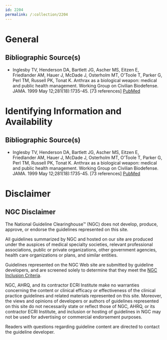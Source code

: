 ```yaml
---
id: 2204
permalink: /:collection/2204
---
```


# General

## Bibliographic Source(s)

- Inglesby TV, Henderson DA, Bartlett JG, Ascher MS, Eitzen E, Friedlander AM, Hauer J, McDade J, Osterholm MT, O'Toole T, Parker G, Perl TM, Russell PK, Tonat K. Anthrax as a biological weapon: medical and public health management. Working Group on Civilian Biodefense. JAMA. 1999 May 12;281(18):1735-45. [73 references] [ PubMed ](http://www.ncbi.nlm.nih.gov/entrez/query.fcgi?cmd=Retrieve&db=pubmed&dopt=Abstract&list_uids=10328075)

# Identifying Information and Availability

## Bibliographic Source(s)

- Inglesby TV, Henderson DA, Bartlett JG, Ascher MS, Eitzen E, Friedlander AM, Hauer J, McDade J, Osterholm MT, O'Toole T, Parker G, Perl TM, Russell PK, Tonat K. Anthrax as a biological weapon: medical and public health management. Working Group on Civilian Biodefense. JAMA. 1999 May 12;281(18):1735-45. [73 references] [ PubMed ](http://www.ncbi.nlm.nih.gov/entrez/query.fcgi?cmd=Retrieve&db=pubmed&dopt=Abstract&list_uids=10328075)

# Disclaimer

## NGC Disclaimer

The National Guideline Clearinghouse™ (NGC) does not develop, produce, approve, or endorse the guidelines represented on this site.

All guidelines summarized by NGC and hosted on our site are produced under the auspices of medical specialty societies, relevant professional associations, public or private organizations, other government agencies, health care organizations or plans, and similar entities.

Guidelines represented on the NGC Web site are submitted by guideline developers, and are screened solely to determine that they meet the [NGC Inclusion Criteria](/help-and-about/summaries/inclusion-criteria).

NGC, AHRQ, and its contractor ECRI Institute make no warranties concerning the content or clinical efficacy or effectiveness of the clinical practice guidelines and related materials represented on this site. Moreover, the views and opinions of developers or authors of guidelines represented on this site do not necessarily state or reflect those of NGC, AHRQ, or its contractor ECRI Institute, and inclusion or hosting of guidelines in NGC may not be used for advertising or commercial endorsement purposes.

Readers with questions regarding guideline content are directed to contact the guideline developer.

